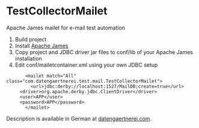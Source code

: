 # TestCollectorMailet
Apache James mailet for e-mail test automation

1. Build project
2. Install [Apache James](https://james.apache.org/)
3. Copy project and JDBC driver jar files to conf/lib of your Apache James installation
4. Edit conf/mailetcontainer.xml using your own JDBC setup

```
       <mailet match="All" class="com.datengaertnerei.test.mail.TestCollectorMailet">
         <url>jdbc:derby://localhost:1527/MailDB;create=true</url>
	 <driver>org.apache.derby.jdbc.ClientDriver</driver>
	 <user>APP</user>
	 <password>APP</password>
       </mailet>
```

Description is available in German at [datengaertnerei.com](https://www.datengaertnerei.com/posts/email-integrationstest/).
